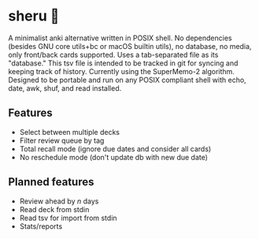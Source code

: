 # sheru 🐚 
A minimalist anki alternative written in POSIX shell. No dependencies (besides GNU core utils+bc or macOS builtin utils), no database, no media, only front/back cards supported. Uses a tab-separated file as its "database." This tsv file is intended to be tracked in git for syncing and keeping track of history. Currently using the SuperMemo-2 algorithm. Designed to be portable and run on any POSIX compliant shell with echo, date, awk, shuf, and read installed.

## Features
* Select between multiple decks
* Filter review queue by tag
* Total recall mode (ignore due dates and consider all cards)
* No reschedule mode (don't update db with new due date)

## Planned features
* Review ahead by *n* days
* Read deck from stdin
* Read tsv for import from stdin
* Stats/reports
